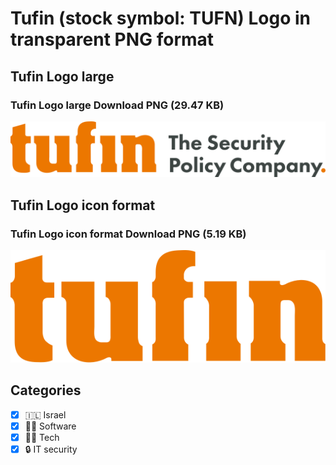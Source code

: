 # Tufin (stock symbol: TUFN) Logo in transparent PNG format

## Tufin Logo large

### Tufin Logo large Download PNG (29.47 KB)

![Tufin Logo large Download PNG (29.47 KB)](/img/orig/TUFN_BIG-4d515375.png)

## Tufin Logo icon format

### Tufin Logo icon format Download PNG (5.19 KB)

![Tufin Logo icon format Download PNG (5.19 KB)](/img/orig/TUFN-68fe0c61.png)



## Categories
- [x] 🇮🇱 Israel
- [x] 👨‍💻 Software
- [x] 👩‍💻 Tech
- [x] 🔒 IT security
